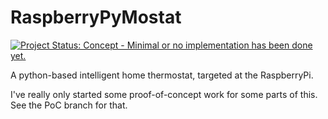 RaspberryPyMostat
=================

[![Project Status: Concept - Minimal or no implementation has been done yet.](http://www.repostatus.org/badges/0.1.0/concept.svg)](http://www.repostatus.org/#concept)

A python-based intelligent home thermostat, targeted at the RaspberryPi.

I've really only started some proof-of-concept work for some parts of this. See the PoC branch for that.
